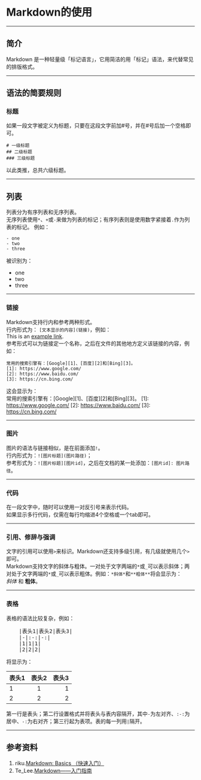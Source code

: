 # Markdown的使用
***
## 简介
  Markdown 是一种轻量级「标记语言」，它用简洁的用「标记」语法，来代替常见的排版格式。
***
## 语法的简要规则
### 标题
如果一段文字被定义为标题，只要在这段文字前加#号，并在#号后加一个空格即可。  

	# 一级标题
	## 二级标题
	### 三级标题
以此类推，总共六级标题。
***
## 列表
列表分为有序列表和无序列表。  
无序列表使用`*`、`+`或`-`来做为列表的标记；有序列表则是使用数字紧接着`.`作为列表的标记。
例如：  
 
	- one
	- two
	- three

被识别为：  

- one
- two
- three
***
### 链接
Markdown支持行内和参考两种形式。  
行内形式为：  `[文本显示的内容](链接)`，例如：  
This is an [example link](http://#/).  
参考形式可以为链接定一个名称，之后在文件的其他地方定义该链接的内容，例如：

	常用的搜索引擎有：[Google][1]、[百度][2]和[Bing][3]。
	[1]: https://www.google.com/
	[2]: https://www.baidu.com/
	[3]: https://cn.bing.com/
这会显示为：  
常用的搜索引擎有：[Google][1]、[百度][2]和[Bing][3]。
[1]: https://www.google.com/
[2]: https://www.baidu.com/
[3]: https://cn.bing.com/
***
### 图片
图片的语法与链接相似，是在前面添加`!`。  
行内形式为：`![图片标题](图片路径)`；  
参考形式为：`![图片标题][图片id]`，之后在文档的某一处添加：`[图片id]: 图片路径`。 
***
### 代码
在一段文字中，随时可以使用一对反引号来表示代码。  
如果显示多行代码，仅需在每行均缩进4个空格或一个tab即可。
***
### 引用、修辞与强调
文字的引用可以使用`>`来标识。Markdown还支持多级引用，有几级就使用几个`>`即可。  
Markdown支持文字的斜体与粗体。一对处于文字两端的`*`或`_`可以表示斜体；两对处于文字两端的`*`或`_`可以表示粗体。例如：`*斜体*`和`**粗体**`将会显示为：  
*斜体* 和 **粗体**。
***
### 表格
表格的语法比较复杂，例如：
<pre>
	|表头1|表头2|表头3|
	|-|:-:|-:|
	|1|1|1|
	|2|2|2|
</pre>
将显示为：

|表头1|表头2|表头3|
|-|:-:|-:|
|1|1|1|
|2|2|2|

第一行是表头；第二行设置格式并将表头与表内容隔开，其中`-`为左对齐、`:-:`为居中、`-:`为右对齐；第三行起为表项。表的每一列用`|`隔开。
***
## 参考资料
1. riku.[Markdown: Basics （快速入门）](http://wowubuntu.com/markdown/basic.html)  
2. Te_Lee.[Markdown——入门指南](http://www.jianshu.com/p/1e402922ee32)



